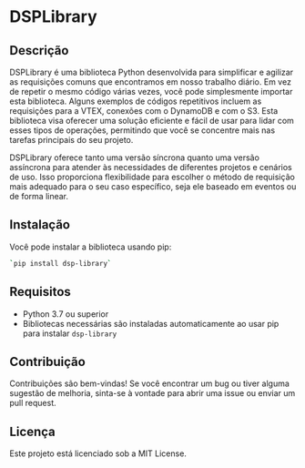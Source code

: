 # DSPLibrary

## Descrição
DSPLibrary é uma biblioteca Python desenvolvida para simplificar e agilizar as requisições comuns que encontramos em nosso trabalho diário. Em vez de repetir o mesmo código várias vezes, você pode simplesmente importar esta biblioteca. Alguns exemplos de códigos repetitivos incluem as requisições para a VTEX, conexões com o DynamoDB e com o S3. Esta biblioteca visa oferecer uma solução eficiente e fácil de usar para lidar com esses tipos de operações, permitindo que você se concentre mais nas tarefas principais do seu projeto.

DSPLibrary oferece tanto uma versão síncrona quanto uma versão assíncrona para atender às necessidades de diferentes projetos e cenários de uso. Isso proporciona flexibilidade para escolher o método de requisição mais adequado para o seu caso específico, seja ele baseado em eventos ou de forma linear.

## Instalação
Você pode instalar a biblioteca usando pip:

```bash
`pip install dsp-library`
```

## Requisitos

-   Python 3.7 ou superior
-   Bibliotecas necessárias são instaladas automaticamente ao usar pip para instalar `dsp-library`

## Contribuição

Contribuições são bem-vindas! Se você encontrar um bug ou tiver alguma sugestão de melhoria, sinta-se à vontade para abrir uma issue ou enviar um pull request.

## Licença

Este projeto está licenciado sob a MIT License.

